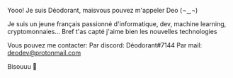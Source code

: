 Yooo! 
Je suis Déodorant, maisvous pouvez m'appeler Deo (¬‿¬)

Je suis un jeune français passionné d'informatique, dev, machine learning, cryptomonnaies...
Bref t'as capté j'aime bien les nouvelles technologies

Vous pouvez me contacter:
  Par discord: Déodorant#7144
  Par mail: deodev@protonmail.com
  
Bisouuu 💖

